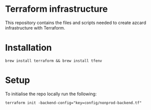 # Terraform infrastructure
This repository contains the files and scripts needed to create azcard infrastructure with Terraform.

# Installation

```
brew install terraform && brew install tfenv
```

# Setup
To initialise the repo locally run the following:
```
terraform init -backend-config="key=config/nonprod-backend.tf"
```
